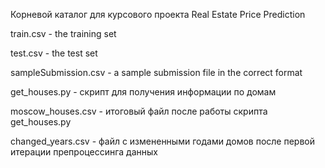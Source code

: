 Корневой каталог для курсового проекта Real Estate Price Prediction

train.csv - the training set

test.csv - the test set

sampleSubmission.csv - a sample submission file in the correct format

get_houses.py - скрипт для получения информации по домам

moscow_houses.csv - итоговый файл после работы скрипта get_houses.py

changed_years.csv - файл с измененными годами домов после первой итерации препроцессинга данных

